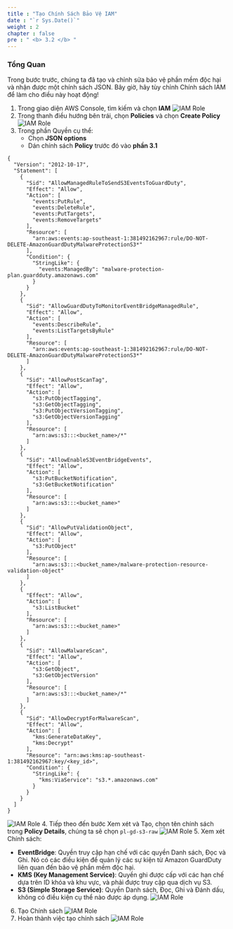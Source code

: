 ```yaml
---
title : "Tạo Chính Sách Bảo Vệ IAM"
date : "`r Sys.Date()`"
weight : 2
chapter : false
pre : " <b> 3.2 </b> "
---
```


### Tổng Quan
Trong bước trước, chúng ta đã tạo và chỉnh sửa bảo vệ phần mềm độc hại và nhận được một chính sách JSON. Bây giờ, hãy tùy chỉnh Chính sách IAM để làm cho điều này hoạt động!

1. Trong giao diện AWS Console, tìm kiếm và chọn **IAM** 
![IAM Role](/images/3.GuardDuty/3.10-IAM.jpg?width=60pc)
2. Trong thanh điều hướng bên trái, chọn **Policies** và chọn **Create Policy**
![IAM Role](/images/3.GuardDuty/3.11.jpg?width=60pc)
3. Trong phần Quyền cụ thể:
   - Chọn **JSON options** 
   - Dán chính sách **Policy** trước đó vào **phần 3.1**
```
{
  "Version": "2012-10-17",
  "Statement": [
    {
      "Sid": "AllowManagedRuleToSendS3EventsToGuardDuty",
      "Effect": "Allow",
      "Action": [
        "events:PutRule",
        "events:DeleteRule",
        "events:PutTargets",
        "events:RemoveTargets"
      ],
      "Resource": [
        "arn:aws:events:ap-southeast-1:381492162967:rule/DO-NOT-DELETE-AmazonGuardDutyMalwareProtectionS3*"
      ],
      "Condition": {
        "StringLike": {
          "events:ManagedBy": "malware-protection-plan.guardduty.amazonaws.com"
        }
      }
    },
    {
      "Sid": "AllowGuardDutyToMonitorEventBridgeManagedRule",
      "Effect": "Allow",
      "Action": [
        "events:DescribeRule",
        "events:ListTargetsByRule"
      ],
      "Resource": [
        "arn:aws:events:ap-southeast-1:381492162967:rule/DO-NOT-DELETE-AmazonGuardDutyMalwareProtectionS3*"
      ]
    },
    {
      "Sid": "AllowPostScanTag",
      "Effect": "Allow",
      "Action": [
        "s3:PutObjectTagging",
        "s3:GetObjectTagging",
        "s3:PutObjectVersionTagging",
        "s3:GetObjectVersionTagging"
      ],
      "Resource": [
        "arn:aws:s3:::<bucket_name>/*"
      ]
    },
    {
      "Sid": "AllowEnableS3EventBridgeEvents",
      "Effect": "Allow",
      "Action": [
        "s3:PutBucketNotification",
        "s3:GetBucketNotification"
      ],
      "Resource": [
        "arn:aws:s3:::<bucket_name>"
      ]
    },
    {
      "Sid": "AllowPutValidationObject",
      "Effect": "Allow",
      "Action": [
        "s3:PutObject"
      ],
      "Resource": [
        "arn:aws:s3:::<bucket_name>/malware-protection-resource-validation-object"
      ]
    },
    {
      "Effect": "Allow",
      "Action": [
        "s3:ListBucket"
      ],
      "Resource": [
        "arn:aws:s3:::<bucket_name>"
      ]
    },
    {
      "Sid": "AllowMalwareScan",
      "Effect": "Allow",
      "Action": [
        "s3:GetObject",
        "s3:GetObjectVersion"
      ],
      "Resource": [
        "arn:aws:s3:::<bucket_name>/*"
      ]
    },
    {
      "Sid": "AllowDecryptForMalwareScan",
      "Effect": "Allow",
      "Action": [
        "kms:GenerateDataKey",
        "kms:Decrypt"
      ],
      "Resource": "arn:aws:kms:ap-southeast-1:381492162967:key/<key_id>",
      "Condition": {
        "StringLike": {
          "kms:ViaService": "s3.*.amazonaws.com"
        }
      }
    }
  ]
}
```
![IAM Role](/images/3.GuardDuty/3.12.jpg?width=60pc)
4. Tiếp theo đến bước Xem xét và Tạo, chọn tên chính sách trong **Policy Details**, chúng ta sẽ chọn ```pl-gd-s3-raw``` 
![IAM Role](/images/3.GuardDuty/3.13.jpg?width=60pc)
5. Xem xét Chính sách:
   - **EventBridge**: Quyền truy cập hạn chế với các quyền Danh sách, Đọc và Ghi. Nó có các điều kiện để quản lý các sự kiện từ Amazon GuardDuty liên quan đến bảo vệ phần mềm độc hại.
   - **KMS (Key Management Service)**: Quyền ghi được cấp với các hạn chế dựa trên ID khóa và khu vực, và phải được truy cập qua dịch vụ S3.
   - **S3 (Simple Storage Service)**: Quyền Danh sách, Đọc, Ghi và Đánh dấu, không có điều kiện cụ thể nào được áp dụng.
![IAM Role](/images/3.GuardDuty/3.14.jpg?width=60pc)
6. Tạo Chính sách
 ![IAM Role](/images/3.GuardDuty/3.15.jpg?width=60pc)
7. Hoàn thành việc tạo chính sách
 ![IAM Role](/images/3.GuardDuty/3.16.jpg?width=60pc)
